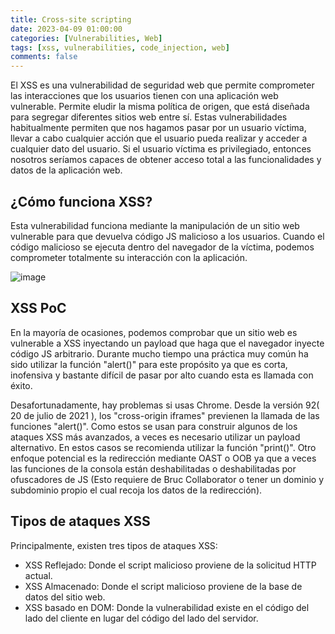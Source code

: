 ```yaml
---
title: Cross-site scripting
date: 2023-04-09 01:00:00
categories: [Vulnerabilities, Web]
tags: [xss, vulnerabilities, code_injection, web]
comments: false
---
```


El XSS es una vulnerabilidad de seguridad web que permite comprometer las interacciones que los usuarios tienen con una aplicación web vulnerable. Permite eludir la misma política de origen, que está diseñada para segregar diferentes sitios web entre sí. Estas vulnerabilidades habitualmente permiten que nos hagamos pasar por un usuario víctima, llevar a cabo cualquier acción que el usuario pueda realizar y acceder a cualquier dato del usuario. Si el usuario víctima es privilegiado, entonces nosotros seríamos capaces de obtener acceso total a las funcionalidades y datos de la aplicación web.

## ¿Cómo funciona XSS?
Esta vulnerabilidad funciona mediante la manipulación de un sitio web vulnerable para que devuelva código JS malicioso a los usuarios. Cuando el código malicioso se ejecuta dentro del navegador de la víctima, podemos comprometer totalmente su interacción con la aplicación.

![image](https://user-images.githubusercontent.com/86857414/231242069-6f3d3b19-0094-46b4-a3a4-6b24da10e462.png)

## XSS PoC
En la mayoría de ocasiones, podemos comprobar que un sitio web es vulnerable a XSS inyectando un payload que haga que el navegador inyecte código JS arbitrario. Durante mucho tiempo una práctica muy común ha sido utilizar la función "alert()" para este propósito ya que es corta, inofensiva y bastante difícil de pasar por alto cuando esta es llamada con éxito.

Desafortunadamente, hay problemas si usas Chrome. Desde la versión 92( 20 de julio de 2021 ), los "cross-origin iframes" previenen la llamada de las funciones "alert()". Como estos se usan para construir algunos de los ataques XSS más avanzados, a veces es necesario utilizar un payload alternativo. En estos casos se recomienda utilizar la función "print()". Otro enfoque potencial es la redirección mediante OAST o OOB ya que a veces las funciones de la consola están deshabilitadas o deshabilitadas por ofuscadores de JS (Esto requiere de Bruc Collaborator o tener un dominio y subdominio propio el cual recoja los datos de la redirección).

## Tipos de ataques XSS
Principalmente, existen tres tipos de ataques XSS:
- XSS Reflejado: Donde el script malicioso proviene de la solicitud HTTP actual.
- XSS Almacenado: Donde el script malicioso proviene de la base de datos del sitio web.
- XSS basado en DOM: Donde la vulnerabilidad existe en el código del lado del cliente en lugar del código del lado del servidor.
